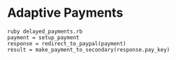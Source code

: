 # Adaptive Payments

    ruby delayed_payments.rb
    payment = setup_payment
    response = redirect_to_paypal(payment)
    result = make_payment_to_secondary(response.pay_key)